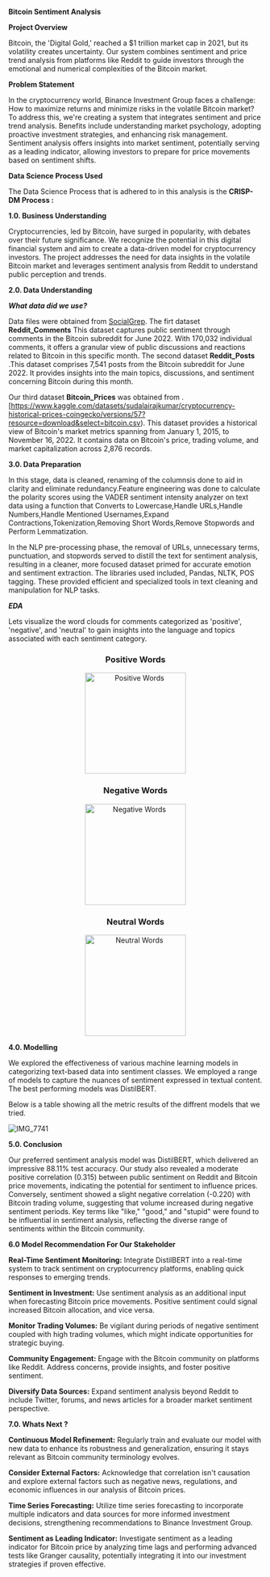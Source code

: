 **Bitcoin Sentiment Analysis**

**Project Overview**

Bitcoin, the 'Digital Gold,' reached a $1 trillion market cap in 2021, but its volatility creates uncertainty. Our system combines sentiment and price trend analysis from platforms like Reddit to guide investors through the emotional and numerical complexities of the Bitcoin market.

**Problem Statement**

In the cryptocurrency world, Binance Investment Group faces a challenge: How to maximize returns and minimize risks in the volatile Bitcoin market? To address this, we're creating a system that integrates sentiment and price trend analysis. Benefits include understanding market psychology, adopting proactive investment strategies, and enhancing risk management. Sentiment analysis offers insights into market sentiment, potentially serving as a leading indicator, allowing investors to prepare for price movements based on sentiment shifts.

**Data Science Process Used**

 The Data Science Process that is adhered to in this analysis is the **CRISP-DM Process :**

**1.0. Business Understanding**

Cryptocurrencies, led by Bitcoin, have surged in popularity, with debates over their future significance. We recognize the potential in this digital financial system and aim to create a data-driven model for cryptocurrency investors. The project addresses the need for data insights in the volatile Bitcoin market and leverages sentiment analysis from Reddit to understand public perception and trends.

**2.0. Data Understanding**

***What data did we use?***

Data files were obtained from [SocialGrep](https://socialgrep.com/datasets/reddit-r-bitcoin-data-for-jun-2022).
The firt dataset **Reddit_Comments** This dataset captures public sentiment through comments in the Bitcoin subreddit for June 2022. With 170,032 individual comments, it offers a granular view of public discussions and reactions related to Bitcoin in this specific month.
The second dataset **Reddit_Posts** .This dataset comprises 7,541 posts from the Bitcoin subreddit for June 2022. It provides insights into the main topics, discussions, and sentiment concerning Bitcoin during this month.

Our third dataset **Bitcoin_Prices** was obtained from .[https://www.kaggle.com/datasets/sudalairajkumar/cryptocurrency-historical-prices-coingecko/versions/57?resource=download&select=bitcoin.csv).  This dataset provides a historical view of Bitcoin's market metrics spanning from January 1, 2015, to November 16, 2022. It contains data on Bitcoin's price, trading volume, and market capitalization across 2,876 records. 

**3.0. Data Preparation**

In this stage, data is cleaned, renaming of the columnsis done to aid in clarity and eliminate redundancy.Feature engineering was done to calculate the polarity scores using the VADER sentiment intensity analyzer on text data using a function that Converts to Lowercase,Handle URLs,Handle Numbers,Handle Mentioned Usernames,Expand Contractions,Tokenization,Removing Short Words,Remove Stopwords and Perform Lemmatization.

In the NLP pre-processing phase, the removal of URLs, unnecessary terms, punctuation, and stopwords served to distill the text for sentiment analysis, resulting in a cleaner, more focused dataset primed for accurate emotion and sentiment extraction. The libraries used included, Pandas, NLTK, POS tagging. These provided efficient and specialized tools in text cleaning and manipulation for NLP tasks.

  ***EDA***

  Lets visualize the word clouds for comments categorized as 'positive', 'negative', and 'neutral' to gain insights into the language   and topics associated with each sentiment category.


  <div align="center">
  <h3>Positive Words</h3>
  <img src=" ![image](https://github.com/Crypto-Web-Weavers/Bitcoin-Sentiment-Analysis/assets/124693318/b22fd999-a43d-4323-9182-ba27232ff184)" alt="Positive Words" width="200">
</div>

<div align="center">
  <h3>Negative Words</h3>
  <img src="![image](https://github.com/Crypto-Web-Weavers/Bitcoin-Sentiment-Analysis/assets/124693318/bab75dbd-4fbd-475b-80cb-d4b671b97ac7)jpg" alt="Negative Words" width="200">
</div>

  <div align="center">
  <h3>Neutral Words</h3>
  <img src="![image](https://github.com/Crypto-Web-Weavers/Bitcoin-Sentiment-Analysis/assets/124693318/ce06ff52-0255-48c0-b7b1-925036e20160)
" alt="Neutral Words" width="200">
</div>
  
  
  


  


  
  
**4.0. Modelling**

We explored the effectiveness of various machine learning models in categorizing text-based data into sentiment classes. We employed a range of models to capture the nuances of sentiment expressed in textual content.
The best performing models was DistilBERT.

Below is a table showing all the metric results of the diffrent models that we tried. 

![IMG_7741](https://github.com/Crypto-Web-Weavers/Bitcoin-Sentiment-Analysis/assets/124693318/2124991e-411d-47da-818d-263538c3cc0f)






**5.0. Conclusion**

Our preferred sentiment analysis model was DistilBERT, which delivered an impressive 88.11% test accuracy. Our study also revealed a moderate positive correlation (0.315) between public sentiment on Reddit and Bitcoin price movements, indicating the potential for sentiment to influence prices. Conversely, sentiment showed a slight negative correlation (-0.220) with Bitcoin trading volume, suggesting that volume increased during negative sentiment periods. Key terms like "like," "good," and "stupid" were found to be influential in sentiment analysis, reflecting the diverse range of sentiments within the Bitcoin community.


**6.0 Model Recommendation For Our Stakeholder**

**Real-Time Sentiment Monitoring:** Integrate DistilBERT into a real-time system to track sentiment on cryptocurrency platforms, enabling quick responses to emerging trends.

**Sentiment in Investment:** Use sentiment analysis as an additional input when forecasting Bitcoin price movements. Positive sentiment could signal increased Bitcoin allocation, and vice versa.

**Monitor Trading Volumes:** Be vigilant during periods of negative sentiment coupled with high trading volumes, which might indicate opportunities for strategic buying.

**Community Engagement:** Engage with the Bitcoin community on platforms like Reddit. Address concerns, provide insights, and foster positive sentiment.

**Diversify Data Sources:** Expand sentiment analysis beyond Reddit to include Twitter, forums, and news articles for a broader market sentiment perspective.


**7.0. Whats Next ?**

**Continuous Model Refinement:** Regularly train and evaluate our model with new data to enhance its robustness and generalization, ensuring it stays relevant as Bitcoin community terminology evolves.

**Consider External Factors:** Acknowledge that correlation isn't causation and explore external factors such as negative news, regulations, and economic influences in our analysis of Bitcoin prices.

**Time Series Forecasting:** Utilize time series forecasting to incorporate multiple indicators and data sources for more informed investment decisions, strengthening recommendations to Binance Investment Group.

**Sentiment as Leading Indicator:** Investigate sentiment as a leading indicator for Bitcoin price by analyzing time lags and performing advanced tests like Granger causality, potentially integrating it into our investment strategies if proven effective.





